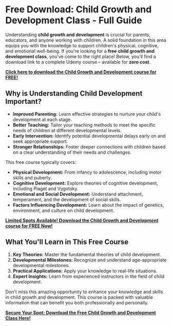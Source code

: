 # Free Download: Child Growth and Development Class - Full Guide

Understanding **child growth and development** is crucial for parents, educators, and anyone working with children. A solid foundation in this area equips you with the knowledge to support children's physical, cognitive, and emotional well-being. If you're looking for a **free child growth and development class**, you've come to the right place! Below, you'll find a download link to a complete Udemy course – available for **zero cost**.

[**Click here to download the Child Growth and Development course for FREE!**](https://udemywork.com/child-growth-and-development-class)

## Why is Understanding Child Development Important?

*   **Improved Parenting:** Learn effective strategies to nurture your child's development at each stage.
*   **Better Teaching:** Tailor your teaching methods to meet the specific needs of children at different developmental levels.
*   **Early Intervention:** Identify potential developmental delays early on and seek appropriate support.
*   **Stronger Relationships:** Foster deeper connections with children based on a clear understanding of their needs and challenges.

This free course typically covers:

*   **Physical Development:** From infancy to adolescence, including motor skills and puberty.
*   **Cognitive Development:** Explore theories of cognitive development, including Piaget and Vygotsky.
*   **Emotional and Social Development:** Understand attachment, temperament, and the development of social skills.
*   **Factors Influencing Development:** Learn about the impact of genetics, environment, and culture on child development.

[**Limited Spots Available! Download the Child Growth and Development course for FREE Now!**](https://udemywork.com/child-growth-and-development-class)

## What You'll Learn in This Free Course

1.  **Key Theories:** Master the fundamental theories of child development.
2.  **Developmental Milestones:** Recognize and understand age-appropriate developmental milestones.
3.  **Practical Applications:** Apply your knowledge to real-life situations.
4.  **Expert Insights:** Learn from experienced instructors in the field of child development.

Don't miss this amazing opportunity to enhance your knowledge and skills in child growth and development. This course is packed with valuable information that can benefit you both professionally and personally.

**[Secure Your Spot: Download the Free Child Growth and Development Class Here!](https://udemywork.com/child-growth-and-development-class)**
